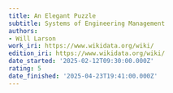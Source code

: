 ```yaml
---
title: An Elegant Puzzle
subtitle: Systems of Engineering Management
authors:
- Will Larson
work_iri: https://www.wikidata.org/wiki/
edition_iri: https://www.wikidata.org/wiki/
date_started: '2025-02-12T09:30:00.000Z'
rating: 5
date_finished: '2025-04-23T19:41:00.000Z'
---
```


